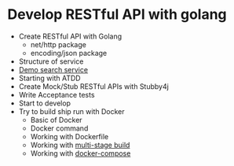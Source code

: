 # Develop RESTful API with golang
* Create RESTful API with Golang
  * net/http package
  * encoding/json package
* Structure of service
* [Demo search service](https://github.com/up1/demo-service-with-go)
* Starting with ATDD
* Create Mock/Stub RESTful APIs with Stubby4j
* Write Acceptance tests
* Start to develop
* Try to build ship run with Docker
  * Basic of Docker
  * Docker command
  * Working with Dockerfile
  * Working with [multi-stage build](https://docs.docker.com/develop/develop-images/multistage-build/)
  * Working with [docker-compose](https://docs.docker.com/compose)
